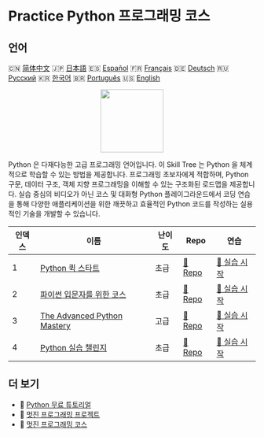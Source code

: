 # Practice Python 프로그래밍 코스

## 언어

🇨🇳 [简体中文](README_zh.md) 🇯🇵 [日本語](README_ja.md) 🇪🇸 [Español](README_es.md) 🇫🇷 [Français](README_fr.md) 🇩🇪 [Deutsch](README_de.md) 🇷🇺 [Русский](README_ru.md) 🇰🇷 [한국어](README_ko.md) 🇧🇷 [Português](README_pt.md) 🇺🇸 [English](README.md) 

<div align="center">
<img width="128px" src="https://file.labex.io/path/E4pVLzVNCjyM.png">
</div>

Python 은 다재다능한 고급 프로그래밍 언어입니다. 이 Skill Tree 는 Python 을 체계적으로 학습할 수 있는 방법을 제공합니다. 프로그래밍 초보자에게 적합하며, Python 구문, 데이터 구조, 객체 지향 프로그래밍을 이해할 수 있는 구조화된 로드맵을 제공합니다. 실습 중심의 비디오가 아닌 코스 및 대화형 Python 플레이그라운드에서 코딩 연습을 통해 다양한 애플리케이션을 위한 깨끗하고 효율적인 Python 코드를 작성하는 실용적인 기술을 개발할 수 있습니다.

|   인덱스 | 이름                                                                                   | 난이도   | Repo                                                                 | 연습                                                                    |
|----------|----------------------------------------------------------------------------------------|----------|----------------------------------------------------------------------|-------------------------------------------------------------------------|
|        1 | [Python 퀵 스타트](https://labex.io/ko/courses/quick-start-with-python)                | 초급     | [🔗 Repo](https://github.com/labex-labs/quick-start-with-python)     | [🚀 실습 시작](https://labex.io/ko/courses/quick-start-with-python)     |
|        2 | [파이썬 입문자를 위한 코스](https://labex.io/ko/courses/python-for-beginners)          | 초급     | [🔗 Repo](https://github.com/labex-labs/python-for-beginners)        | [🚀 실습 시작](https://labex.io/ko/courses/python-for-beginners)        |
|        3 | [The Advanced Python Mastery](https://labex.io/ko/courses/the-advanced-python-mastery) | 고급     | [🔗 Repo](https://github.com/labex-labs/the-advanced-python-mastery) | [🚀 실습 시작](https://labex.io/ko/courses/the-advanced-python-mastery) |
|        4 | [Python 실습 챌린지](https://labex.io/ko/courses/python-practice-challenges)           | 초급     | [🔗 Repo](https://github.com/labex-labs/python-practice-challenges)  | [🚀 실습 시작](https://labex.io/ko/courses/python-practice-challenges)  |

## 더 보기

- 🔗 [Python 무료 튜토리얼](https://github.com/labex-labs/python-free-tutorials)
- 🔗 [멋진 프로그래밍 프로젝트](https://github.com/labex-labs/awesome-programming-projects)
- 🔗 [멋진 프로그래밍 코스](https://github.com/labex-labs/awesome-programming-courses)

